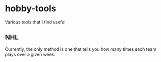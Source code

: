 # hobby-tools

Various tools that I find useful

## NHL

Currently, the only method is one that tells you how many times each team plays over a given week.
